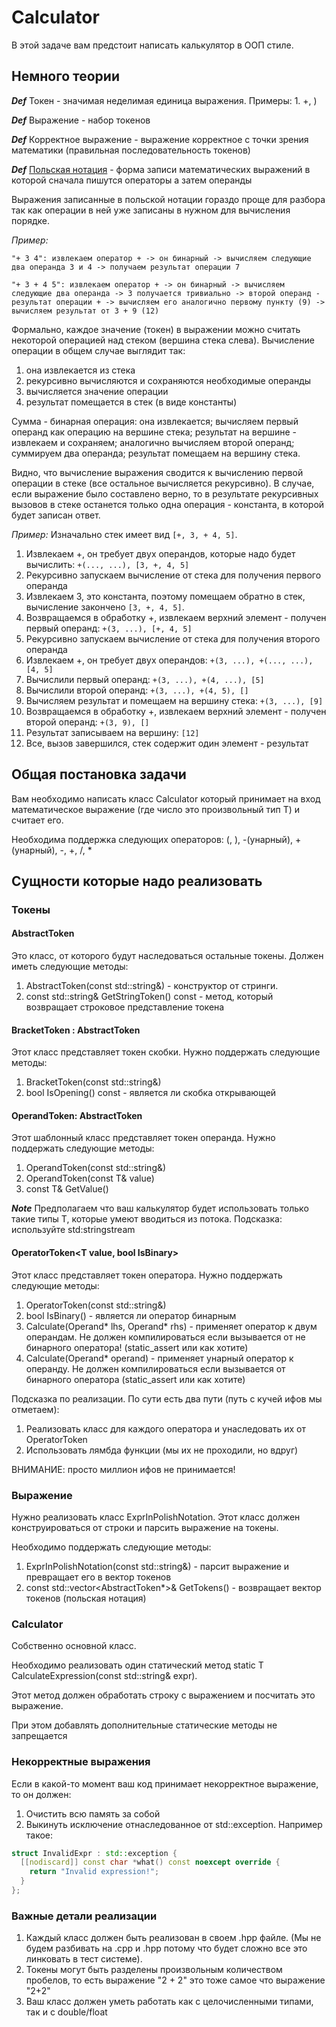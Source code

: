 # Calculator

В этой задаче вам предстоит написать калькулятор в ООП стиле.

## Немного теории

***Def*** Токен - значимая неделимая единица выражения. Примеры: 1. +, )

***Def*** Выражение - набор токенов

***Def*** Корректное выражение - выражение корректное с точки зрения математики (правильная последовательность токенов)

***Def*** [Польская нотация](https://en.wikipedia.org/wiki/Polish_notation) - форма записи математических выражений в которой сначала пишутся операторы а затем операнды

Выражения записанные в польской нотации гораздо проще для разбора так как операции в ней уже записаны в нужном
для вычисления порядке.

*Пример:*

`"+ 3 4": извлекаем оператор + -> он бинарный -> вычисляем следующие два операнда 3 и 4 -> получаем результат операции 7`

`"+ 3 + 4 5": извлекаем оператор + -> он бинарный -> вычисляем следующие два операнда -> 3 получается тривиально -> второй операнд - результат операции + -> вычисляем его аналогично первому пункту (9) -> вычисляем результат от 3 + 9 (12) `

Формально, каждое значение (токен) в выражении можно считать некоторой операцией
над стеком (вершина стека слева). Вычисление операции в общем случае выглядит так:
1) она извлекается из стека
2) рекурсивно вычисляются и сохраняются необходимые операнды
3) вычисляется значение операции
4) результат помещается в стек (в виде константы)

Сумма - бинарная операция: она извлекается; вычисляем первый операнд как
операцию на вершине стека; результат на вершине - извлекаем и сохраняем;
аналогично вычисляем второй операнд; суммируем два операнда; результат
помещаем на вершину стека.

Видно, что вычисление выражения сводится к вычислению первой операции
в стеке (все остальное вычисляется рекурсивно). В случае, если
выражение было составлено верно, то в результате рекурсивных вызовов
в стеке останется только одна операция - константа, в которой
будет записан ответ.

*Пример:*
Изначально стек имеет вид `[+, 3, + 4, 5]`.

1. Извлекаем +, он требует двух операндов, которые надо будет вычислить: `+(..., ...), [3, +, 4, 5]`
2. Рекурсивно запускаем вычисление от стека для получения первого операнда
3. Извлекаем 3, это константа, поэтому помещаем обратно в стек, вычисление закончено `[3, +, 4, 5]`.
4. Возвращаемся в обработку +, извлекаем верхний элемент - получен первый операнд: `+(3, ...), [+, 4, 5]`
5. Рекурсивно запускаем вычисление от стека для получения второго операнда
6. Извлекаем +, он требует двух операндов: `+(3, ...), +(..., ...), [4, 5]`
7. Вычислили первый операнд: `+(3, ...), +(4, ...), [5]`
8. Вычислили второй операнд: `+(3, ...), +(4, 5), []`
9. Вычисляем результат и помещаем на вершину стека: `+(3, ...), [9]`
10. Возвращаемся в обработку +, извлекаем верхний элемент - получен второй операнд: `+(3, 9), []`
11. Результат записываем на вершину: `[12]`
12. Все, вызов завершился, стек содержит один элемент - результат

## Общая постановка задачи

Вам необходимо написать класс Calculator который принимает на вход математическое выражение (где число это произвольный тип T) и считает его.

Необходима поддержка следующих операторов: (, ), -(унарный), +(унарный), -, +, /, *

## Сущности которые надо реализовать

### Токены

#### AbstractToken

Это класс, от которого будут наследоваться остальные токены. Должен иметь следующие методы:

1. AbstractToken(const std::string&) - конструктор от стринги.
2. const std::string& GetStringToken() const - метод, который возвращает строковое представление токена

#### BracketToken : AbstractToken

Этот класс представляет токен скобки. Нужно поддержать следующие методы:

1. BracketToken(const std::string&)
2. bool IsOpening() const - является ли скобка открывающей

#### OperandToken<T>: AbstractToken

Этот шаблонный класс представляет токен операнда. Нужно поддержать следующие методы:

1. OperandToken(const std::string&)
2. OperandToken(const T& value)
3. const T& GetValue()

***Note*** Предполагаем что ваш калькулятор будет использовать только такие типы T, которые умеют вводиться из потока. Подсказка: используйте std:stringstream

#### OperatorToken<T value, bool IsBinary>

Этот класс представляет токен оператора. Нужно поддержать следующие методы:

1. OperatorToken(const std::string&)
2. bool IsBinary() - является ли оператор бинарным
3. Calculate(Operand<T>* lhs, Operand<T>* rhs) - применяет оператор к двум операндам. Не должен компилироваться если вызывается от не бинарного оператора! (static_assert или как хотите)
4. Calculate(Operand<T>* operand) - применяет унарный оператор к операнду. Не должен компилироваться если вызывается от бинарного оператора (static_assert или как хотите)

Подсказка по реализации. По сути есть два пути (путь с кучей ифов мы отметаем):

1. Реализовать класс для каждого оператора и унаследовать их от OperatorToken
2. Использовать лямбда функции (мы их не проходили, но вдруг)

ВНИМАНИЕ: просто миллион ифов не принимается!

### Выражение

Нужно реализовать класс ExprInPolishNotation<T>. Этот класс должен конструироваться от строки и парсить выражение на токены.

Необходимо поддержать следующие методы:

1. ExprInPolishNotation(const std::string&) - парсит выражение и превращает его в вектор токенов
2. const std::vector<AbstractToken*>& GetTokens() - возвращает вектор токенов (польская нотация)

### Calculator<T>

Собственно основной класс.

Необходимо реализовать один статический метод static T CalculateExpression(const std::string& expr).

Этот метод должен обработать строку с выражением и посчитать это выражение.

При этом добавлять дополнительные статические методы не запрещается

### Некорректные выражения

Если в какой-то момент ваш код принимает некорректное выражение, то он должен:

1. Очистить всю память за собой
2. Выкинуть исключение отнаследованное от std::exception. Например такое:

```c++
struct InvalidExpr : std::exception {
  [[nodiscard]] const char *what() const noexcept override {
    return "Invalid expression!";
  }
};
```

### Важные детали реализации

1. Каждый класс должен быть реализован в своем .hpp файле. (Мы не будем разбивать на .cpp и .hpp потому что будет сложно все это линковать в тест системе).
2. Токены могут быть разделены произвольным количеством пробелов, то есть выражение "2    + 2" это тоже самое что выражение "2+2"
3. Ваш класс должен уметь работать как с целочисленными типами, так и с double/float